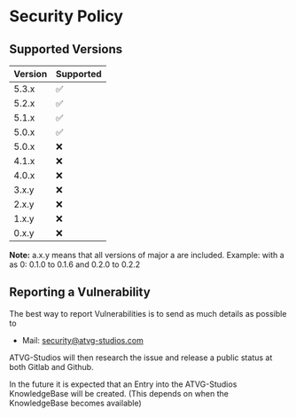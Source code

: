 # Security Policy

## Supported Versions

| Version | Supported          |
| ------- | ------------------ |
| 5.3.x   | :white_check_mark: |
| 5.2.x   | :white_check_mark: |
| 5.1.x   | :white_check_mark: |
| 5.0.x   | :white_check_mark: |
| 5.0.x   | :x:                |
| 4.1.x   | :x:                |
| 4.0.x   | :x:                |
| 3.x.y   | :x:                |
| 2.x.y   | :x:                |
| 1.x.y   | :x:                |
| 0.x.y   | :x:                |

**Note:** a.x.y means that all versions of major a are included. Example: with a as 0: 0.1.0 to 0.1.6 and 0.2.0 to 0.2.2

## Reporting a Vulnerability

The best way to report Vulnerabilities is to send as much details as possible to

* Mail: [security@atvg-studios.com](mailto:security@atvg-studios.com)

ATVG-Studios will then research the issue and release a public status at both Gitlab and Github.

In the future it is expected that an Entry into the ATVG-Studios KnowledgeBase will be created.
(This depends on when the KnowledgeBase becomes available)
